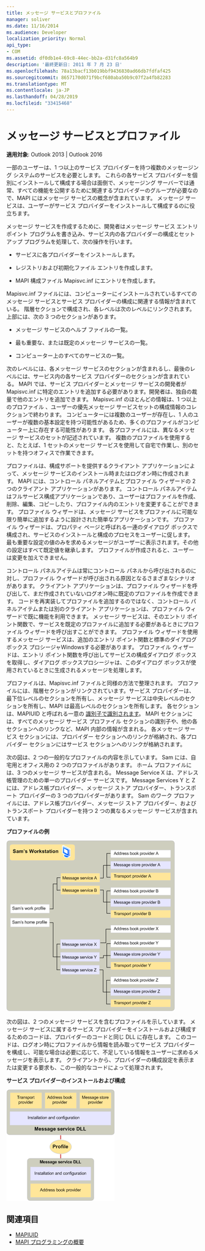 ```yaml
---
title: メッセージ サービスとプロファイル
manager: soliver
ms.date: 11/16/2014
ms.audience: Developer
localization_priority: Normal
api_type:
- COM
ms.assetid: df0db1e4-69c8-44ec-bb2a-d31fc8a564b9
description: '最終更新日: 2011 年 7 月 23 日'
ms.openlocfilehash: 78a13bacf13b019bbf9436830ad66db7fdfaf425
ms.sourcegitcommit: 8657170d071f9bcf680aba50b9c07f2a4fb82283
ms.translationtype: MT
ms.contentlocale: ja-JP
ms.lasthandoff: 04/28/2019
ms.locfileid: "33415468"
---
```

# <a name="message-services-and-profiles"></a>メッセージ サービスとプロファイル
  
**適用対象**: Outlook 2013 | Outlook 2016 
  
一部のユーザーは、1 つ以上のサービス プロバイダーを持つ複数のメッセージング システムのサービスを必要とします。 これらの各サービス プロバイダーを個別にインストールして構成する場合は面倒で、メッセージング サーバーでは通常、すべての機能を公開するために関連するプロバイダーのグループが必要なので、MAPI にはメッセージ サービスの概念が含まれています。 メッセージ サービスは、ユーザーがサービス プロバイダーをインストールして構成するのに役立ちます。
  
メッセージ サービスを作成するために、開発者はメッセージ サービス エントリ ポイント プログラムを書き込み、サービス内の各プロバイダーの構成とセットアップ プログラムを処理して、次の操作を行います。
  
- サービスに各プロバイダーをインストールします。
    
- レジストリおよび初期化ファイル エントリを作成します。
    
- MAPI 構成ファイル Mapisvc.inf にエントリを作成します。
    
Mapisvc.inf ファイルには、コンピューターにインストールされているすべてのメッセージ サービスとサービス プロバイダーの構成に関連する情報が含まれている。 階層セクションで構成され、各レベルは次のレベルにリンクされます。 上部には、次の 3 つのセクションがあります。 
  
- メッセージ サービスのヘルプ ファイルの一覧。
    
- 最も重要な、または既定のメッセージ サービスの一覧。
    
- コンピューター上のすべてのサービスの一覧。
    
次のレベルには、各メッセージ サービスのセクションが含まれるし、最後のレベルには、サービス内の各サービス プロバイダーのセクションが含まれている。 MAPI では、サービス プロバイダーとメッセージ サービスの開発者が Mapisvc.inf に特定のエントリを追加する必要があります。開発者は、独自の裁量で他のエントリを追加できます。 Mapisvc.inf のほとんどの情報は、1 つ以上のプロファイル 、ユーザーの優先メッセージ サービスセットの構成情報のコレクションで終わります。 コンピューターには複数のユーザーが存在し、1 人のユーザーが複数の基本設定を持つ可能性があるため、多くのプロファイルがコンピューター上に存在する可能性があります。 各プロファイルには、異なるメッセージ サービスのセットが記述されています。 複数のプロファイルを使用すると、たとえば、1 セットのメッセージ サービスを使用して自宅で作業し、別のセットを持つオフィスで作業できます。
  
プロファイルは、構成サポートを提供するクライアント アプリケーションによって、メッセージ サービスのインストール時またはログオン時に作成されます。 MAPI には、コントロール パネルアイテムとプロファイル ウィザードの 2 つのクライアント アプリケーションがあります。 コントロール パネルアイテムはフルサービス構成アプリケーションであり、ユーザーはプロファイルを作成、削除、編集、コピーしたり、プロファイル内のエントリを変更することができます。 プロファイル ウィザードは、メッセージ サービスをプロファイルに可能な限り簡単に追加するように設計された簡単なアプリケーションです。 プロファイル ウィザードは、プロパティ ページと呼ばれる一連のダイアログ ボックスで構成され、サービスのインストールと構成のプロセスをユーザーに促します。 最も重要な設定の値のみを求めるメッセージがユーザーに表示されます。その他の設定はすべて既定値を継承します。 プロファイルが作成されると、ユーザーは変更を加えできません。 
  
コントロール パネルアイテムは常にコントロール パネルから呼び出されるのに対し、プロファイル ウィザードが呼び出される原因となるさまざまなシナリオがあります。 クライアント アプリケーションは、プロファイル ウィザードを呼び出して、まだ作成されていないログオン時に既定のプロファイルを作成できます。 コードを再実装してプロファイルを追加するのではなく、コントロール パネルアイテムまたは別のクライアント アプリケーションは、プロファイル ウィザードで既に機能を利用できます。 メッセージ サービスは、そのエントリ ポイント関数で、サービスを既定のプロファイルに追加する必要があるときにプロファイル ウィザードを呼び出すことができます。 プロファイル ウィザードを使用するメッセージ サービスは、追加のエントリ ポイント関数と標準のダイアログ ボックス プロシージャWindowsする必要があります。 プロファイル ウィザードは、エントリ ポイント関数を呼び出してサービスの構成ダイアログ ボックスを取得し、ダイアログ ボックスプロシージャは、このダイアログ ボックスが使用されているときに生成されるメッセージを処理します。 
  
プロファイルは、Mapisvc.inf ファイルと同様の方法で整理されます。 プロファイルには、階層セクションがリンクされています。サービス プロバイダーは、最下位レベルのセクションを所有し、メッセージ サービスは中央レベルのセクションを所有し、MAPI は最高レベルのセクションを所有します。 各セクションは、MAPIUID と呼ばれる一意の [識別子で識別されます](mapiuid.md)。 MAPI セクションには、すべてのメッセージ サービス プロファイル セクションの識別子や、他の各セクションへのリンクなど、MAPI 内部の情報が含まれる。 各メッセージ サービス セクションには、プロバイダー セクションへのリンクが格納され、各プロバイダー セクションにはサービス セクションへのリンクが格納されます。 
  
次の図は、2 つの一般的なプロファイルの内容を示しています。 Sam には、自宅用とオフィス用の 2 つのプロファイルがあります。 ホーム プロファイルには、3 つのメッセージ サービスが含まれる。 Message Service X は、アドレス帳管理のための単一のプロバイダー サービスです。 Message Services Y と Z には、アドレス帳プロバイダー、メッセージ ストア プロバイダー、トランスポート プロバイダーの 3 つのプロバイダーがあります。 Sam のワーク プロファイルには、アドレス帳プロバイダー、メッセージ ストア プロバイダー、およびトランスポート プロバイダーを持つ 2 つの異なるメッセージ サービスが含まれています。 
  
**プロファイルの例**
  
![プロファイルの例](media/amapi_56.gif "プロファイルの例")
  
次の図は、2 つのメッセージ サービスを含むプロファイルを示しています。 メッセージ サービスに属するサービス プロバイダーをインストールおよび構成するためのコードは、プロバイダーのコードと同じ DLL に存在します。 このコードは、ログオン時にプロファイルから情報を読み取ってサービス プロバイダーを構成し、可能な場合は必要に応じて、不足している情報をユーザーに求めるメッセージを表示します。 クライアントから、プロバイダーの構成設定を表示または変更する要求も、この一般的なコードによって処理されます。
  
**サービス プロバイダーのインストールおよび構成**
  
![サービス プロバイダーのインストールと構成](media/amapi_55.gif "サービス プロバイダーのインストールと構成")
  
## <a name="see-also"></a>関連項目

- [MAPIUID](mapiuid.md)
- [MAPI プログラミングの概要](mapi-programming-overview.md)

